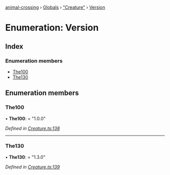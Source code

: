 [animal-crossing](../README.md) › [Globals](../globals.md) › ["Creature"](../modules/_creature_.md) › [Version](_creature_.version.md)

# Enumeration: Version

## Index

### Enumeration members

* [The100](_creature_.version.md#the100)
* [The130](_creature_.version.md#the130)

## Enumeration members

###  The100

• **The100**: = "1.0.0"

*Defined in [Creature.ts:138](https://github.com/Norviah/animal-crossing/blob/8493ef6/module/types/Creature.ts#L138)*

___

###  The130

• **The130**: = "1.3.0"

*Defined in [Creature.ts:139](https://github.com/Norviah/animal-crossing/blob/8493ef6/module/types/Creature.ts#L139)*
